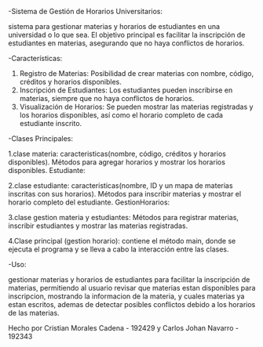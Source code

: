 -Sistema de Gestión de Horarios Universitarios:

sistema para gestionar materias y horarios de estudiantes en una universidad o lo que sea. El objetivo principal es facilitar la inscripción de estudiantes en materias, asegurando que no haya conflictos de horarios.


-Características:

1. Registro de Materias: Posibilidad de crear materias con nombre, código, créditos y horarios disponibles.
2. Inscripción de Estudiantes: Los estudiantes pueden inscribirse en materias, siempre que no haya conflictos de horarios.
3. Visualización de Horarios: Se pueden mostrar las materias registradas y los horarios disponibles, así como el horario completo de cada estudiante inscrito.


-Clases Principales:

1.clase materia: caracteristicas(nombre, código, créditos y horarios disponibles).
Métodos para agregar horarios y mostrar los horarios disponibles.
Estudiante:

2.clase estudiante: caracteristicas(nombre, ID y un mapa de materias inscritas con sus horarios).
Métodos para inscribir materias y mostrar el horario completo del estudiante.
GestionHorarios:

3.clase gestion materia y estudiantes:
Métodos para registrar materias, inscribir estudiantes y mostrar las materias registradas.


4.Clase principal (gestion horario): contiene el método main, donde se ejecuta el programa y se lleva a cabo la interacción entre las clases.


-Uso:

gestionar materias y horarios de estudiantes para facilitar la inscripción de materias, permitiendo al usuario revisar que materias estan disponibles para inscripcion, mostrando la informacion de la materia, y cuales materias ya estan escritos, ademas de detectar posibles conflictos debido a los horarios de las materias. 







Hecho por Cristian Morales Cadena - 192429 y Carlos Johan Navarro - 192343